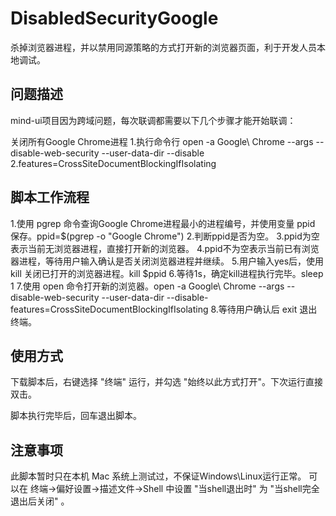 # DisabledSecurityGoogle
杀掉浏览器进程，并以禁用同源策略的方式打开新的浏览器页面，利于开发人员本地调试。

## 问题描述
mind-ui项目因为跨域问题，每次联调都需要以下几个步骤才能开始联调：

关闭所有Google Chrome进程
1.执行命令行 open -a Google\ Chrome --args --disable-web-security --user-data-dir --disable
2.features=CrossSiteDocumentBlockingIfIsolating 

## 脚本工作流程
1.使用 pgrep 命令查询Google Chrome进程最小的进程编号，并使用变量 ppid 保存。ppid=$(pgrep -o "Google Chrome")
2.判断ppid是否为空。
3.ppid为空表示当前无浏览器进程，直接打开新的浏览器。
4.ppid不为空表示当前已有浏览器进程，等待用户输入确认是否关闭浏览器进程并继续。
5.用户输入yes后，使用 kill 关闭已打开的浏览器进程。kill $ppid
6.等待1s，确定kill进程执行完毕。sleep 1
7.使用 open 命令打开新的浏览器。open -a Google\ Chrome --args --disable-web-security --user-data-dir --disable-features=CrossSiteDocumentBlockingIfIsolating
8.等待用户确认后 exit 退出终端。

## 使用方式
下载脚本后，右键选择 "终端" 运行，并勾选 "始终以此方式打开"。下次运行直接双击。

脚本执行完毕后，回车退出脚本。

## 注意事项
此脚本暂时只在本机 Mac 系统上测试过，不保证Windows\Linux运行正常。
可以在 终端→偏好设置→描述文件→Shell 中设置 "当shell退出时" 为 "当shell完全退出后关闭" 。
  
